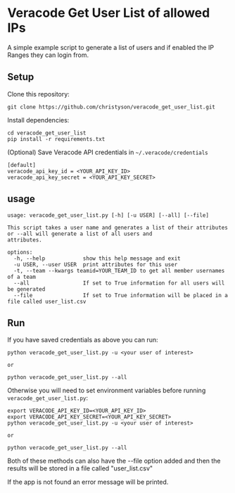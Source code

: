 # Veracode Get User List of allowed IPs

A simple example script to generate a list of users and if enabled the IP Ranges they can login from.

## Setup

Clone this repository:

    git clone https://github.com/christyson/veracode_get_user_list.git

Install dependencies:

    cd veracode_get_user_list
    pip install -r requirements.txt

(Optional) Save Veracode API credentials in `~/.veracode/credentials`

    [default]
    veracode_api_key_id = <YOUR_API_KEY_ID>
    veracode_api_key_secret = <YOUR_API_KEY_SECRET>

## usage

    usage: veracode_get_user_list.py [-h] [-u USER] [--all] [--file]

    This script takes a user name and generates a list of their attributes or --all will generate a list of all users and
    attributes.

    options:
      -h, --help            show this help message and exit
      -u USER, --user USER  print attributes for this user
      -t, --team --kwargs teamid=YOUR_TEAM_ID to get all member usernames of a team
      --all                 If set to True information for all users will be generated
      --file                If set to True information will be placed in a file called user_list.csv

## Run

If you have saved credentials as above you can run:

    python veracode_get_user_list.py -u <your user of interest>

	or 
	
	python veracode_get_user_list.py --all

Otherwise you will need to set environment variables before running `veracode_get_user_list.py`:

    export VERACODE_API_KEY_ID=<YOUR_API_KEY_ID>
    export VERACODE_API_KEY_SECRET=<YOUR_API_KEY_SECRET>
    python veracode_get_user_list.py -u <your user of interest>
	
	or 
	
	python veracode_get_user_list.py --all
	

Both of these methods can also have the --file option added and then the results will be stored in a file called "user_list.csv"

If the app is not found an error message will be printed.
